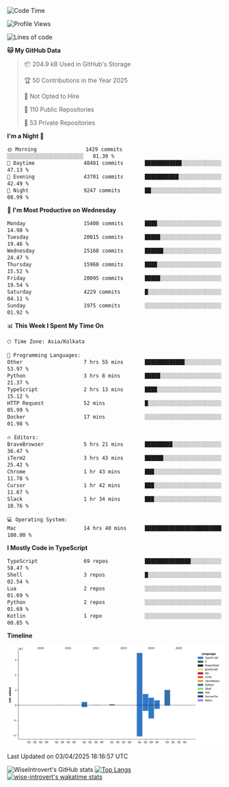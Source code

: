 <!--START_SECTION:waka-->
![Code Time](http://img.shields.io/badge/Code%20Time-2%2C316%20hrs%2054%20mins-blue)

![Profile Views](http://img.shields.io/badge/Profile%20Views-0-blue)

![Lines of code](https://img.shields.io/badge/From%20Hello%20World%20I%27ve%20Written-63.0%20million%20lines%20of%20code-blue)

**🐱 My GitHub Data** 

> 📦 204.9 kB Used in GitHub's Storage 
 > 
> 🏆 50 Contributions in the Year 2025
 > 
> 🚫 Not Opted to Hire
 > 
> 📜 110 Public Repositories 
 > 
> 🔑 53 Private Repositories 
 > 
**I'm a Night 🦉** 

```text
🌞 Morning                1429 commits        ░░░░░░░░░░░░░░░░░░░░░░░░░   01.39 % 
🌆 Daytime                48481 commits       ████████████░░░░░░░░░░░░░   47.13 % 
🌃 Evening                43701 commits       ███████████░░░░░░░░░░░░░░   42.49 % 
🌙 Night                  9247 commits        ██░░░░░░░░░░░░░░░░░░░░░░░   08.99 % 
```
📅 **I'm Most Productive on Wednesday** 

```text
Monday                   15408 commits       ████░░░░░░░░░░░░░░░░░░░░░   14.98 % 
Tuesday                  20015 commits       █████░░░░░░░░░░░░░░░░░░░░   19.46 % 
Wednesday                25168 commits       ██████░░░░░░░░░░░░░░░░░░░   24.47 % 
Thursday                 15968 commits       ████░░░░░░░░░░░░░░░░░░░░░   15.52 % 
Friday                   20095 commits       █████░░░░░░░░░░░░░░░░░░░░   19.54 % 
Saturday                 4229 commits        █░░░░░░░░░░░░░░░░░░░░░░░░   04.11 % 
Sunday                   1975 commits        ░░░░░░░░░░░░░░░░░░░░░░░░░   01.92 % 
```


📊 **This Week I Spent My Time On** 

```text
🕑︎ Time Zone: Asia/Kolkata

💬 Programming Languages: 
Other                    7 hrs 55 mins       █████████████░░░░░░░░░░░░   53.97 % 
Python                   3 hrs 8 mins        █████░░░░░░░░░░░░░░░░░░░░   21.37 % 
TypeScript               2 hrs 13 mins       ████░░░░░░░░░░░░░░░░░░░░░   15.12 % 
HTTP Request             52 mins             █░░░░░░░░░░░░░░░░░░░░░░░░   05.99 % 
Docker                   17 mins             ░░░░░░░░░░░░░░░░░░░░░░░░░   01.98 % 

🔥 Editors: 
BraveBrowser             5 hrs 21 mins       █████████░░░░░░░░░░░░░░░░   36.47 % 
iTerm2                   3 hrs 43 mins       ██████░░░░░░░░░░░░░░░░░░░   25.42 % 
Chrome                   1 hr 43 mins        ███░░░░░░░░░░░░░░░░░░░░░░   11.78 % 
Cursor                   1 hr 42 mins        ███░░░░░░░░░░░░░░░░░░░░░░   11.67 % 
Slack                    1 hr 34 mins        ███░░░░░░░░░░░░░░░░░░░░░░   10.76 % 

💻 Operating System: 
Mac                      14 hrs 40 mins      █████████████████████████   100.00 % 
```

**I Mostly Code in TypeScript** 

```text
TypeScript               69 repos            ███████████████░░░░░░░░░░   58.47 % 
Shell                    3 repos             █░░░░░░░░░░░░░░░░░░░░░░░░   02.54 % 
Lua                      2 repos             ░░░░░░░░░░░░░░░░░░░░░░░░░   01.69 % 
Python                   2 repos             ░░░░░░░░░░░░░░░░░░░░░░░░░   01.69 % 
Kotlin                   1 repo              ░░░░░░░░░░░░░░░░░░░░░░░░░   00.85 % 
```



**Timeline**

![Lines of Code chart](https://raw.githubusercontent.com/wise-introvert/wise-introvert/master/assets/bar_graph.png)


 Last Updated on 03/04/2025 18:16:57 UTC
<!--END_SECTION:waka-->

![WiseIntrovert's GitHub stats](https://github-readme-stats.vercel.app/api?username=wise-introvert&count_private=true&show_icons=true)
[![Top Langs](https://github-readme-stats.vercel.app/api/top-langs/?username=wise-introvert&langs_count=10)](https://github.com/anuraghazra/github-readme-stats)
[![wise-introvert's wakatime stats](https://github-readme-stats.vercel.app/api/wakatime?username=wiseintrovert)](https://github.com/anuraghazra/github-readme-stats)
